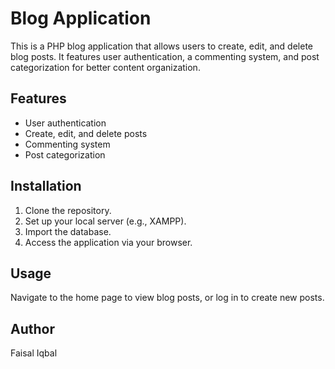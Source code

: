 # Blog Application

This is a PHP blog application that allows users to create, edit, and delete blog posts. It features user authentication, a commenting system, and post categorization for better content organization.

## Features
- User authentication
- Create, edit, and delete posts
- Commenting system
- Post categorization

## Installation
1. Clone the repository.
2. Set up your local server (e.g., XAMPP).
3. Import the database.
4. Access the application via your browser.

## Usage
Navigate to the home page to view blog posts, or log in to create new posts.

## Author
Faisal Iqbal
